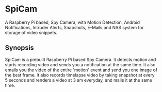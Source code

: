 # SpiCam
A Raspberry Pi based, Spy Camera, with Motion Detection, Android Notifications, Intruder Alerts, Snapshots, E-Mails and NAS system for storage of video snippets. 

## Synopsis

SpiCam is a prebuilt Raspberry Pi based Spy Camera. It detects motion and starts recording video and sends you a notification at the same time. It also emails you the video of the entire 'motion' event and send you one image of the best frame. It also records timelapse video by taking snapshot at every 5 seconds and renders a video at 3 am everyday, and mails it at the same time.